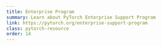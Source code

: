 ```yaml
---
title: Enterprise Program
summary: Learn about PyTorch Enterprise Support Program
link: https://pytorch.org/enterprise-support-program
class: pytorch-resource
order: 14
---
```


